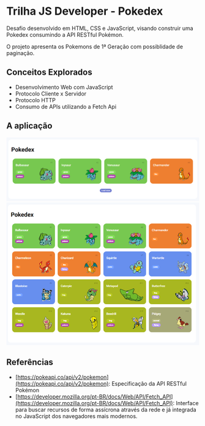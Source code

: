 # Trilha JS Developer - Pokedex

Desafio desenvolvido em HTML, CSS e JavaScript, visando construir uma Pokedex consumindo
a API RESTful Pokémon.

O projeto apresenta os Pokemons de 1ª Geração com possiblidade de paginação.

## Conceitos Explorados

- Desenvolvimento Web com JavaScript
- Protocolo Cliente x Servidor
- Protocolo HTTP
- Consumo de APIs utilizando a Fetch Api

## A aplicação

<img src="https://github.com/adriana-toni/js-developer-pokedex/blob/main/assets/img/VisaoInicial.PNG">

<img src="https://github.com/adriana-toni/js-developer-pokedex/blob/main/assets/img/VisaoFinal.PNG">

## Referências

- [https://pokeapi.co/api/v2/pokemon](https://pokeapi.co/api/v2/pokemon): Especificação da API RESTful Pokémon
- [https://developer.mozilla.org/pt-BR/docs/Web/API/Fetch_API](https://developer.mozilla.org/pt-BR/docs/Web/API/Fetch_API): Interface para buscar recursos de forma assícrona através da rede e já integrada no JavaScript dos navegadores mais modernos.
